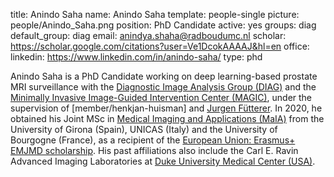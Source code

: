 title: Anindo Saha
name: Anindo Saha
template: people-single
picture: people/Anindo_Saha.png
position: PhD Candidate
active: yes
groups: diag
default_group: diag
email: anindya.shaha@radboudumc.nl
scholar: https://scholar.google.com/citations?user=Ve1DcokAAAAJ&hl=en
office: 
linkedin: https://www.linkedin.com/in/anindo-saha/
type: phd

Anindo Saha is a PhD Candidate working on deep learning-based prostate MRI surveillance with the [Diagnostic Image Analysis Group (DIAG)](https://www.diagnijmegen.nl/) and the [Minimally Invasive Image-Guided Intervention Center (MAGIC)](http://magic.radboudimaging.nl/), under the supervision of [member/henkjan-huisman] and [Jurgen Fütterer](http://magic.radboudimaging.nl/index.php/Person?name=Jurgen_F%C3%BCtterer). In 2020, he obtained his Joint MSc in [Medical Imaging and Applications (MaIA)](http://maiamaster.udg.edu/) from the University of Girona (Spain), UNICAS (Italy) and the University of Bourgogne (France), as a recipient of the [European Union: Erasmus+ EMJMD scholarship](https://ec.europa.eu/programmes/erasmus-plus/opportunities/individuals/students/erasmus-mundus-joint-master-degrees_en). His past affiliations also include the Carl E. Ravin Advanced Imaging Laboratories at [Duke University Medical Center (USA)](https://www.dukehealth.org/locations/duke-university-medical-center).
